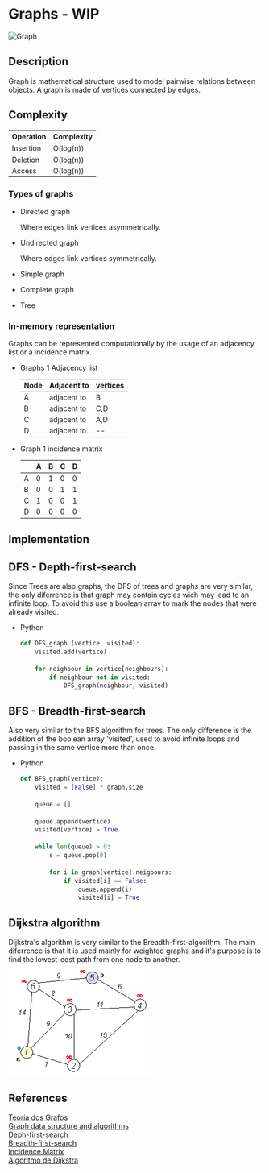 # Graphs - WIP

![Graph](../../Assets/images/graph-diagram-1.png)

## Description

Graph is mathematical structure used to model pairwise relations between objects. A graph is made of vertices connected by edges.

## Complexity

| Operation | Complexity     |
|-----------|----------------|
| Insertion |     O(log(n))  |
| Deletion  |     O(log(n))  |
| Access    |     O(log(n))  |

### Types of graphs

- Directed graph

    Where edges link vertices asymmetrically.

- Undirected graph

    Where edges link vertices symmetrically.

- Simple graph
- Complete graph
- Tree

### In-memory representation

Graphs can be represented computationally by the usage of an adjacency list or a incidence matrix.

- Graphs 1 Adjacency list

    | Node | Adjacent to | vertices |
    |------|-------------|----------|
    |   A  | adjacent to |    B     |
    |   B  | adjacent to |  C,D     |
    |   C  | adjacent to |  A,D     |
    |   D  | adjacent to |   --     |

- Graph 1 incidence matrix

    |   | A | B | C | D |
    |---|---|---|---|---|
    | A | 0 | 1 | 0 | 0 |
    | B | 0 | 0 | 1 | 1 |
    | C | 1 | 0 | 0 | 1 |
    | D | 0 | 0 | 0 | 0 |

## Implementation

## DFS - Depth-first-search

Since Trees are also graphs, the DFS of trees and graphs are very similar, the only diferrence is that graph may contain cycles wich may lead to an infinite loop. To avoid this use a boolean array to mark the nodes that were already visited.

- Python

    ```python
    def DFS_graph (vertice, visited):
        visited.add(vertice)

        for neighbour in vertice[neighbours]:
            if neighbour not in visited:
                DFS_graph(neighbour, visited)
    ```

## BFS - Breadth-first-search

Also very similar to the BFS algorithm for trees. The only difference is the addition of the boolean array 'visited', used to avoid infinite loops and passing in the same vertice more than once.

- Python

    ```python
    def BFS_graph(vertice):
        visited = [False] * graph.size

        queue = []

        queue.append(vertice)
        visited[vertice] = True

        while len(queue) > 0:
            s = queue.pop(0)

            for i in graph[vertice].neigbours:
                if visited[i] == False:
                    queue.append(i)
                    visited[i] = True
    ```

## Dijkstra algorithm

Dijkstra's algorithm is very similar to the Breadth-first-algorithm. The main diferrence is that it is used mainly for weighted graphs and it's purpose is to find the lowest-cost path from one node to another.
![Dijkstra](/Assets/images/Dijkstra_Animation.gif)

## References

[Teoria dos Grafos](https://pt.wikipedia.org/wiki/Teoria_dos_grafos)  
[Graph data structure and algorithms](https://www.geeksforgeeks.org/graph-data-structure-and-algorithms/)  
[Deph-first-search](https://www.geeksforgeeks.org/depth-first-search-or-dfs-for-a-graph/)  
[Breadth-first-search](https://www.geeksforgeeks.org/breadth-first-search-or-bfs-for-a-graph/)  
[Incidence Matrix](http://https://en.wikipedia.org/wiki/Incidence_matrix)  
[Algoritmo de Dijkstra](https://pt.wikipedia.org/wiki/Algoritmo_de_Dijkstra)
